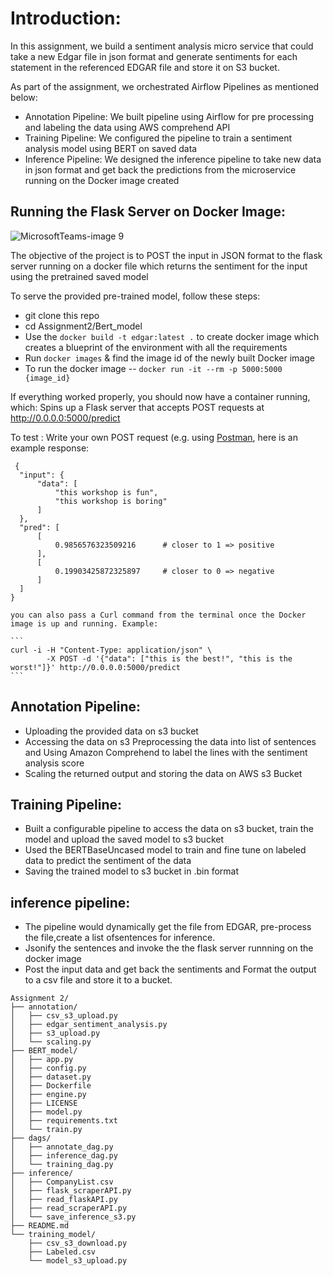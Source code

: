 # Introduction:

  In this assignment, we build a sentiment analysis micro service that could take a new Edgar file in json format and generate sentiments for each
  statement in the referenced EDGAR file and store it on S3 bucket.
 
 As part of the assignment, we orchestrated Airflow Pipelines as mentioned below:
 
  * Annotation Pipeline: We built pipeline using Airflow for pre processing and labeling the data using AWS comprehend API 
  * Training Pipeline: We configured the pipeline to train a sentiment analysis model using BERT on saved data
  * Inference Pipeline: We designed the inference pipeline to take new data in json format and get back the predictions from the microservice running on the Docker image
     created 
     
 ## Running the Flask Server on Docker Image:
 
 ![MicrosoftTeams-image 9](https://user-images.githubusercontent.com/78016518/112602815-89481b80-8dea-11eb-8e6b-34427700924e.png)
  
  The objective of the project is to POST the input in JSON format to the flask server running on a docker file 
  which returns the sentiment for the input using the pretrained saved model
  
  To serve the provided pre-trained model, follow these steps:
  
   * git clone this repo
   * cd Assignment2/Bert_model
   * Use the ```docker build -t edgar:latest .```  to create docker image which creates a blueprint of the environment with all the requirements
   * Run ```docker images``` & find the image id of the newly built Docker image
   * To run the docker image -- ```docker run -it --rm -p 5000:5000 {image_id}```
     
   If everything worked properly, you should now have a container running, which:
   Spins up a Flask server that accepts POST requests at http://0.0.0.0:5000/predict
   
   To test :
   Write your own POST request (e.g. using [Postman](https://www.postman.com/), here is an example response:
  
  ```
   {
    "input": {
        "data": [
            "this workshop is fun",
            "this workshop is boring"
        ]
    },
    "pred": [
        [
            0.9856576323509216      # closer to 1 => positive
        ],
        [
            0.19903425872325897     # closer to 0 => negative
        ]
    ]
}
```

    you can also pass a Curl command from the terminal once the Docker image is up and running. Example:
    
    ```
    curl -i -H "Content-Type: application/json" \
		    -X POST -d '{"data": ["this is the best!", "this is the worst!"]}' http://0.0.0.0:5000/predict
    ```
    
    
 ## Annotation Pipeline:
   * Uploading the provided data on s3 bucket 
   * Accessing the data on s3 Preprocessing the data into list of sentences and Using Amazon Comprehend to label the lines with the sentiment analysis score 
   * Scaling the returned output and storing the data on AWS s3 Bucket

 ## Training Pipeline:
   * Built a configurable pipeline to access the data on s3 bucket, train the model and upload the saved model to s3 bucket 
   * Used the BERTBaseUncased model to train and fine tune on labeled data to predict the sentiment of the data
   * Saving the trained model to s3 bucket in .bin format 
    
## inference pipeline:
   * The pipeline would dynamically get the file from EDGAR, pre-process the file,create a list ofsentences for inference. 
   * Jsonify the sentences and invoke the the flask server runnning on the docker image 
   * Post the input data and get back the sentiments and Format the output to a csv file and store it to a bucket.




```
Assignment 2/
├── annotation/
│   ├── csv_s3_upload.py
│   ├── edgar_sentiment_analysis.py
│   ├── s3_upload.py
│   └── scaling.py
├── BERT_model/
│   ├── app.py
│   ├── config.py
│   ├── dataset.py
│   ├── Dockerfile
│   ├── engine.py
│   ├── LICENSE
│   ├── model.py
│   ├── requirements.txt
│   └── train.py
├── dags/
│   ├── annotate_dag.py
│   ├── inference_dag.py
│   └── training_dag.py
├── inference/
│   ├── CompanyList.csv
│   ├── flask_scraperAPI.py
│   ├── read_flaskAPI.py
│   ├── read_scraperAPI.py
│   └── save_inference_s3.py
├── README.md
└── training_model/
    ├── csv_s3_download.py
    ├── Labeled.csv
    └── model_s3_upload.py
```
